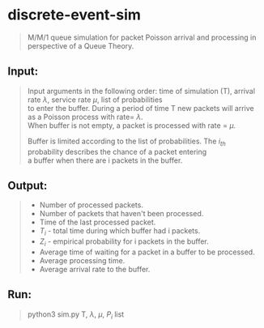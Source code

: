 # discrete-event-sim
> M/M/1 queue simulation for packet Poisson arrival and processing in perspective of a Queue Theory.

## Input:
> Input arguments in the following order: time of simulation (T), arrival rate $\lambda$, service rate $\mu$, list of probabilities <br>
> to enter the buffer. During a period of time T new packets will arrive as a Poisson process with rate= $\lambda$. <br>
> When buffer is not empty, a packet is processed with rate = $\mu$. <br>
>
> Buffer is limited according to the list of probabilities. The $i_{th}$ probability describes the chance of a packet entering <br>
> a buffer when there are i packets in the buffer.

## Output:
>* Number of processed packets.
>* Number of packets that haven't been processed.
>* Time of the last processed packet.
>* $T_i$ - total time during which buffer had i packets.
>* $Z_i$ - empirical probability for i packets in the buffer.
>* Average time of waiting for a packet in a buffer to be processed.
>* Average processing time.
>* Average arrival rate to the buffer.

## Run:
> python3 sim.py T, $\lambda$, $\mu$, ${P_i}$ list
